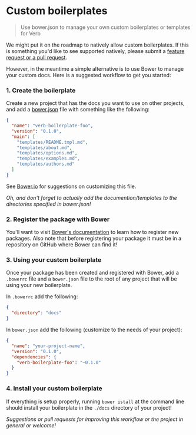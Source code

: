 # Custom boilerplates

> Use bower.json to manage your own custom boilerplates or templates for Verb

We might put it on the roadmap to natively allow custom boilerplates. If this is something you'd like to see supported natively, please submit a [feature request or a pull request](https://github.com/assemble/generator-verb/issues).

However, in the meantime a simple alternative is to use Bower to manage your custom docs. Here is a suggested workflow to get you started:

### 1. Create the boilerplate

Create a new project that has the docs you want to use on other projects, and add a [bower.json](http://bower.io/#usage) file with something like the following:

```json
{
  "name": "verb-boilerplate-foo",
  "version": "0.1.0",
  "main": [
    "templates/README.tmpl.md",
    "templates/about.md",
    "templates/options.md",
    "templates/examples.md",
    "templates/authors.md"
  ]
}
```

See [Bower.io](http://bower.io/) for suggestions on customizing this file.

_Oh, and don't forget to actually add the documention/templates to the directories specified in bower.json!_

### 2. Register the package with Bower

You'll want to visit [Bower's documentation](http://bower.io/#registering-packages) to learn how to register new packages. Also note that before registering your package it must be in a repository on GitHub where Bower can find it!

### 3. Using your custom boilerplate

Once your package has been created and registered with Bower, add a `.bowerrc` file and a `bower.json` file to the root of any project that will be using your new boilerplate.

In `.bowerrc` add the following:

```json
{
  "directory": "docs"
}
```

In `bower.json` add the following (customize to the needs of your project):

```json
{
  "name": "your-project-name",
  "version": "0.1.0",
  "dependencies": {
    "verb-boilerplate-foo": "~0.1.0"
  }
}
```

### 4. Install your custom boilerplate

If everything is setup properly, running `bower istall` at the command line should install your boilerplate in the `./docs` directory of your project!


_Suggestions or pull requests for improving this workflow or the project in general or welcome!_
